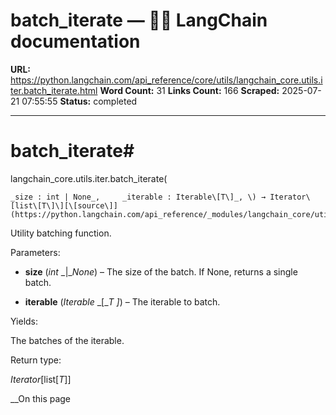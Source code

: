 # batch_iterate — 🦜🔗 LangChain  documentation

**URL:** https://python.langchain.com/api_reference/core/utils/langchain_core.utils.iter.batch_iterate.html
**Word Count:** 31
**Links Count:** 166
**Scraped:** 2025-07-21 07:55:55
**Status:** completed

---

# batch\_iterate\#

langchain\_core.utils.iter.batch\_iterate\(

    _size : int | None_,     _iterable : Iterable\[T\]_, \) → Iterator\[list\[T\]\][\[source\]](https://python.langchain.com/api_reference/_modules/langchain_core/utils/iter.html#batch_iterate)\#     

Utility batching function.

Parameters:     

  * **size** \(_int_ _|__None_\) – The size of the batch. If None, returns a single batch.

  * **iterable** \(_Iterable_ _\[__T_ _\]_\) – The iterable to batch.

Yields:     

The batches of the iterable.

Return type:     

_Iterator_\[list\[_T_\]\]

__On this page